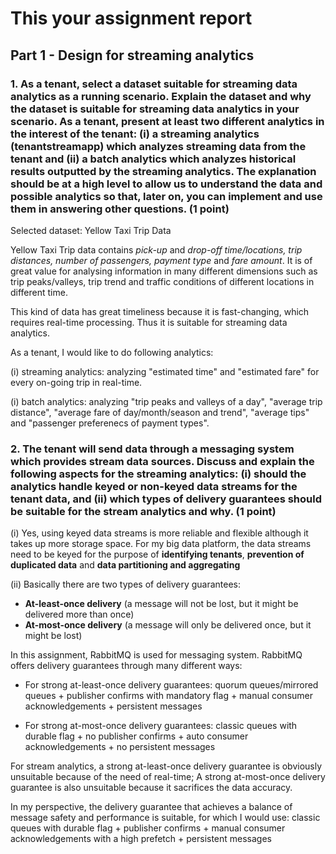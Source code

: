 # This your assignment report

## Part 1 - Design for streaming analytics

### 1. As a tenant, select a dataset suitable for streaming data analytics as a running scenario. Explain the dataset and why the dataset is suitable for streaming data analytics in your scenario. As a tenant, present at least two different analytics in the interest of the tenant: (i) a streaming analytics (tenantstreamapp) which analyzes streaming data from the tenant and (ii) a batch analytics which analyzes historical results outputted by the streaming analytics. The explanation should be at a high level to allow us to understand the data and possible analytics so that, later on, you can implement and use them in answering other questions. (1 point)

Selected dataset: Yellow Taxi Trip Data

Yellow Taxi Trip data contains *pick-up* and *drop-off time/locations, trip distances, number of passengers, payment type* and *fare amount*. It is of great value for analysing information in many different dimensions such as trip peaks/valleys, trip trend and traffic conditions of different locations in different time.

This kind of data has great timeliness because it is fast-changing, which requires real-time processing. Thus it is suitable for streaming data analytics.

As a tenant, I would like to do following analytics:

(i) streaming analytics: analyzing "estimated time" and "estimated fare" for every on-going trip in real-time.

(i) batch analytics: analyzing "trip peaks and valleys of a day", "average trip distance", "average fare of day/month/season and trend", "average tips" and "passenger preferenecs of payment types".

### 2. The tenant will send data through a messaging system which provides stream data sources. Discuss and explain the following aspects for the streaming analytics: (i) should the analytics handle keyed or non-keyed data streams for the tenant data, and (ii) which types of delivery guarantees should be suitable for the stream analytics and why. (1 point)

(i) Yes, using keyed data streams is more reliable and flexible although it takes up more storage space. For my big data platform, the data streams need to be keyed for the purpose of **identifying tenants**, **prevention of duplicated data** and **data partitioning and aggregating**

(ii) Basically there are two types of delivery guarantees:

- **At-least-once delivery** (a message will not be lost, but it might be delivered more than once)
- **At-most-once delivery**  (a message will only be delivered once, but it might be lost)

In this assignment, RabbitMQ is used for messaging system. RabbitMQ offers delivery guarantees through many different ways:

- For strong at-least-once delivery guarantees: quorum queues/mirrored queues + publisher confirms with mandatory flag + manual consumer acknowledgements + persistent messages

- For strong at-most-once delivery guarantees: classic queues with durable flag + no publisher confirms + auto consumer acknowledgements + no persistent messages

For stream analytics, a strong at-least-once delivery guarantee is obviously unsuitable because of the need of real-time; A strong at-most-once delivery guarantee is also unsuitable because it sacrifices the data accuracy.

In my perspective, the delivery guarantee that achieves a balance of message safety and performance is suitable, for which I would use: classic queues with durable flag + publisher confirms + manual consumer acknowledgements with a high prefetch + persistent messages
